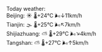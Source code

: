 Today weather:  
Beijing: ☀️   🌡️+24°C 🌬️↓11km/h  
Tianjin: 🌫  🌡️+25°C 🌬️↖7km/h  
Shijiazhuang: ⛅️  🌡️+29°C 🌬️↘4km/h  
Tangshan: ⛅️  🌡️+27°C 🌬️↑5km/h  
